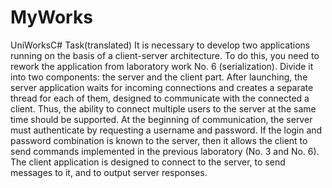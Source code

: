 # MyWorks
UniWorksC#
Task(translated)
It is necessary to develop two applications running on the basis of a client-server
architecture. To do this, you need to rework the application from laboratory work No. 6 
(serialization). Divide it into two components: the server and the client part.
After launching, the server application waits for incoming connections and
creates a separate thread for each of them, designed to communicate with the connected 
a client. Thus, the ability to connect
multiple users to the server at the same time should be supported.
At the beginning of communication, the server must authenticate by requesting a username and
password. If the login and password combination is known to the server, then it allows the client
to send commands implemented in the previous laboratory (No. 3 and No. 6).
The client application is designed to connect to the server, to send
messages to it, and to output server responses.
